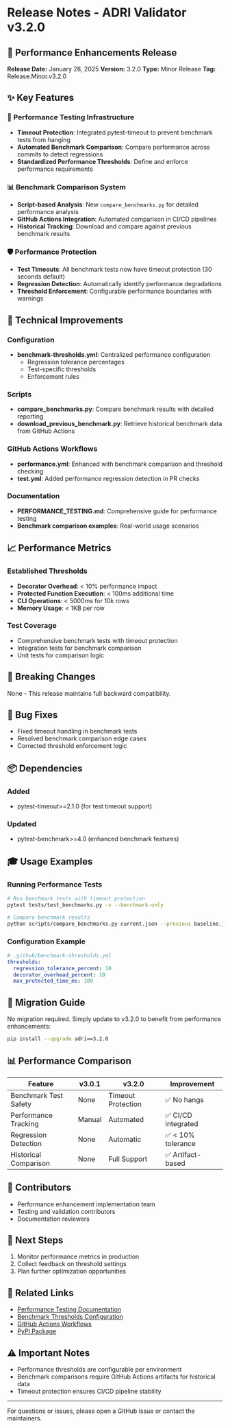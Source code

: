 # Release Notes - ADRI Validator v3.2.0

## 🚀 Performance Enhancements Release

**Release Date:** January 28, 2025
**Version:** 3.2.0
**Type:** Minor Release
**Tag:** Release.Minor.v3.2.0

## ✨ Key Features

### 🎯 Performance Testing Infrastructure
- **Timeout Protection**: Integrated pytest-timeout to prevent benchmark tests from hanging
- **Automated Benchmark Comparison**: Compare performance across commits to detect regressions
- **Standardized Performance Thresholds**: Define and enforce performance requirements

### 📊 Benchmark Comparison System
- **Script-based Analysis**: New `compare_benchmarks.py` for detailed performance analysis
- **GitHub Actions Integration**: Automated comparison in CI/CD pipelines
- **Historical Tracking**: Download and compare against previous benchmark results

### 🛡️ Performance Protection
- **Test Timeouts**: All benchmark tests now have timeout protection (30 seconds default)
- **Regression Detection**: Automatically identify performance degradations
- **Threshold Enforcement**: Configurable performance boundaries with warnings

## 🔧 Technical Improvements

### Configuration
- **benchmark-thresholds.yml**: Centralized performance configuration
  - Regression tolerance percentages
  - Test-specific thresholds
  - Enforcement rules

### Scripts
- **compare_benchmarks.py**: Compare benchmark results with detailed reporting
- **download_previous_benchmark.py**: Retrieve historical benchmark data from GitHub Actions

### GitHub Actions Workflows
- **performance.yml**: Enhanced with benchmark comparison and threshold checking
- **test.yml**: Added performance regression detection in PR checks

### Documentation
- **PERFORMANCE_TESTING.md**: Comprehensive guide for performance testing
- **Benchmark comparison examples**: Real-world usage scenarios

## 📈 Performance Metrics

### Established Thresholds
- **Decorator Overhead**: < 10% performance impact
- **Protected Function Execution**: < 100ms additional time
- **CLI Operations**: < 5000ms for 10k rows
- **Memory Usage**: < 1KB per row

### Test Coverage
- Comprehensive benchmark tests with timeout protection
- Integration tests for benchmark comparison
- Unit tests for comparison logic

## 🔄 Breaking Changes
None - This release maintains full backward compatibility.

## 🐛 Bug Fixes
- Fixed timeout handling in benchmark tests
- Resolved benchmark comparison edge cases
- Corrected threshold enforcement logic

## 📦 Dependencies
### Added
- pytest-timeout>=2.1.0 (for test timeout support)

### Updated
- pytest-benchmark>=4.0 (enhanced benchmark features)

## 🎓 Usage Examples

### Running Performance Tests
```bash
# Run benchmark tests with timeout protection
pytest tests/test_benchmarks.py -v --benchmark-only

# Compare benchmark results
python scripts/compare_benchmarks.py current.json --previous baseline.json
```

### Configuration Example
```yaml
# .github/benchmark-thresholds.yml
thresholds:
  regression_tolerance_percent: 10
  decorator_overhead_percent: 10
  max_protected_time_ms: 100
```

## 🔄 Migration Guide
No migration required. Simply update to v3.2.0 to benefit from performance enhancements:

```bash
pip install --upgrade adri==3.2.0
```

## 📊 Performance Comparison

| Feature | v3.0.1 | v3.2.0 | Improvement |
|---------|--------|--------|-------------|
| Benchmark Test Safety | None | Timeout Protection | ✅ No hangs |
| Performance Tracking | Manual | Automated | ✅ CI/CD integrated |
| Regression Detection | None | Automatic | ✅ < 10% tolerance |
| Historical Comparison | None | Full Support | ✅ Artifact-based |

## 🤝 Contributors
- Performance enhancement implementation team
- Testing and validation contributors
- Documentation reviewers

## 📝 Next Steps
1. Monitor performance metrics in production
2. Collect feedback on threshold settings
3. Plan further optimization opportunities

## 🔗 Related Links
- [Performance Testing Documentation](docs/PERFORMANCE_TESTING.md)
- [Benchmark Thresholds Configuration](.github/benchmark-thresholds.yml)
- [GitHub Actions Workflows](.github/workflows/)
- [PyPI Package](https://pypi.org/project/adri/3.2.0/)

## ⚠️ Important Notes
- Performance thresholds are configurable per environment
- Benchmark comparisons require GitHub Actions artifacts for historical data
- Timeout protection ensures CI/CD pipeline stability

---

For questions or issues, please open a GitHub issue or contact the maintainers.
